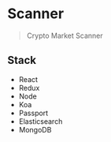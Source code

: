 # Scanner

> Crypto Market Scanner

## Stack

- React
- Redux
- Node
- Koa
- Passport
- Elasticsearch
- MongoDB
